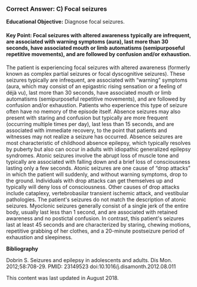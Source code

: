 
### Correct Answer: C) Focal seizures 

**Educational Objective:** Diagnose focal seizures.

#### **Key Point:** Focal seizures with altered awareness typically are infrequent, are associated with warning symptoms (aura), last more than 30 seconds, have associated mouth or limb automatisms (semipurposeful repetitive movements), and are followed by confusion and/or exhaustion.

The patient is experiencing focal seizures with altered awareness (formerly known as complex partial seizures or focal dyscognitive seizures). These seizures typically are infrequent, are associated with “warning” symptoms (aura, which may consist of an epigastric rising sensation or a feeling of déjà vu), last more than 30 seconds, have associated mouth or limb automatisms (semipurposeful repetitive movements), and are followed by confusion and/or exhaustion. Patients who experience this type of seizure often have no memory of the episode itself.
Absence seizures may also present with staring and confusion but typically are more frequent (occurring multiple times per day), last less than 15 seconds, and are associated with immediate recovery, to the point that patients and witnesses may not realize a seizure has occurred. Absence seizures are most characteristic of childhood absence epilepsy, which typically resolves by puberty but also can occur in adults with idiopathic generalized epilepsy syndromes.
Atonic seizures involve the abrupt loss of muscle tone and typically are associated with falling down and a brief loss of consciousness lasting only a few seconds. Atonic seizures are one cause of “drop attacks” in which the patient will suddenly, and without warning symptoms, drop to the ground. Individuals with drop attacks can get themselves up and typically will deny loss of consciousness. Other causes of drop attacks include cataplexy, vertebrobasilar transient ischemic attack, and vestibular pathologies. The patient's seizures do not match the description of atonic seizures.
Myoclonic seizures generally consist of a single jerk of the entire body, usually last less than 1 second, and are associated with retained awareness and no postictal confusion. In contrast, this patient's seizures last at least 45 seconds and are characterized by staring, chewing motions, repetitive grabbing of her clothes, and a 20-minute postseizure period of exhaustion and sleepiness.

**Bibliography**

Dobrin S. Seizures and epilepsy in adolescents and adults. Dis Mon. 2012;58:708-29. PMID: 23149523 doi:10.1016/j.disamonth.2012.08.011

This content was last updated in August 2018.